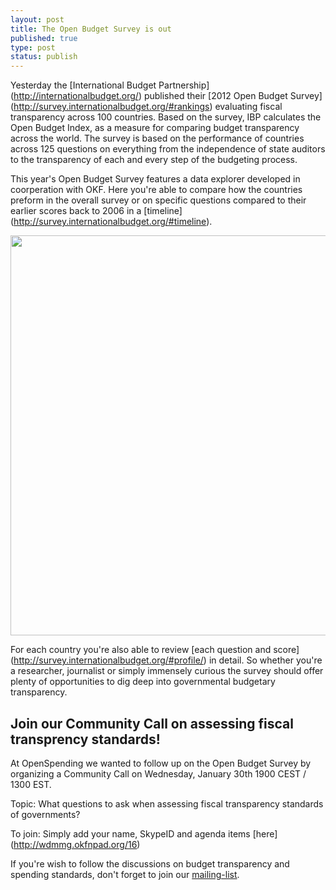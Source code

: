 ```yaml
---
layout: post
title: The Open Budget Survey is out
published: true
type: post
status: publish
---
```


Yesterday the [International Budget Partnership] (http://internationalbudget.org/) published their [2012 Open Budget Survey] (http://survey.internationalbudget.org/#rankings) evaluating fiscal transparency across 100 countries. Based on the survey, IBP calculates the Open Budget Index, as a measure for comparing budget transparency across the world. The survey is based on the performance of countries across 125 questions on everything from the independence of state auditors to the transparency of each and every step of the budgeting process.  

This year's Open Budget Survey features a data explorer developed in coorperation with OKF. Here you're able to compare how the countries preform in the overall survey or on specific questions compared to their earlier scores back to 2006 in a [timeline] (http://survey.internationalbudget.org/#timeline). 

<img alt="" src="http://farm9.staticflickr.com/8193/8405868061_7026f50eb3.jpg" title="The data explorer timeline" class="alignnone" width="640" height="640" />

For each country you're also able to review [each question and score] (http://survey.internationalbudget.org/#profile/) in detail. So whether you're a researcher, journalist or simply immensely curious the survey should offer plenty of opportunities to dig deep into governmental budgetary transparency. 

## Join our Community Call on assessing fiscal transprency standards!
At OpenSpending we wanted to follow up on the Open Budget Survey by organizing a Community Call on Wednesday, January 30th 1900 CEST / 1300 EST.

Topic: What questions to ask when assessing fiscal transparency standards of governments?

To join: Simply add your name, SkypeID and agenda items [here] (http://wdmmg.okfnpad.org/16)

If you're wish to follow the discussions on budget transparency and spending standards, don't forget to join our [mailing-list](http://lists.okfn.org/mailman/listinfo/openspending). 

